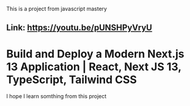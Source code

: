 This is a project from javascript mastery
## Link: https://youtu.be/pUNSHPyVryU

# Build and Deploy a Modern Next.js 13 Application | React, Next JS 13, TypeScript, Tailwind CSS

I hope I learn somthing from this project 